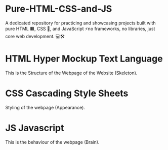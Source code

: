 # Pure-HTML-CSS-and-JS
 A dedicated repository for practicing and showcasing projects built with pure HTML 🟧, CSS 🎨, and JavaScript ⚡no frameworks, no libraries, just core web development. 💻🛠️

# HTML Hyper Mockup Text Language
This is the Structure of the Webpage of the Website (Skeleton).

# CSS Cascading Style Sheets
Styling of the webpage (Appearance).

# JS Javascript
This is the behaviour of the webpage (Brain). 